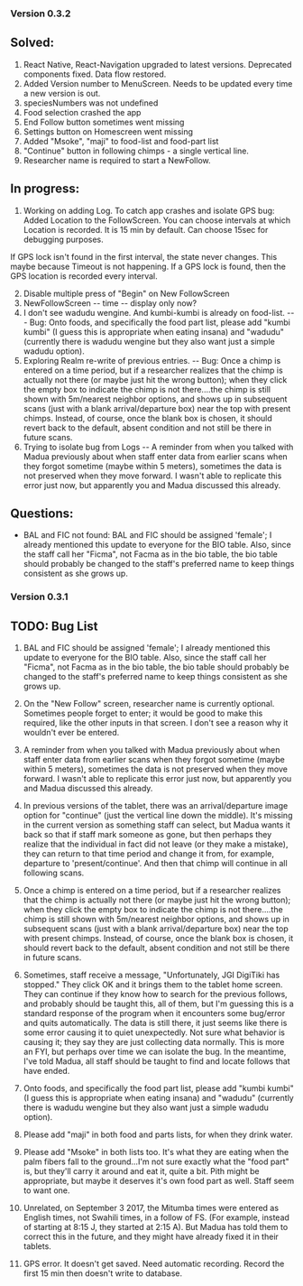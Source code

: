 ### Version 0.3.2

## Solved:
1. React Native, React-Navigation upgraded to latest versions. Deprecated components fixed. Data flow restored.
2. Added Version number to MenuScreen. Needs to be updated every time a new version is out.
3. speciesNumbers was not undefined
4. Food selection crashed the app
5. End Follow button sometimes went missing
6. Settings button on Homescreen went missing
7. Added "Msoke", "maji" to food-list and food-part list
8. "Continue" button in following chimps - a single vertical line.
9. Researcher name is required to start a NewFollow.

## In progress:
1. Working on adding Log. To catch app crashes and isolate GPS bug: Added Location to the FollowScreen. You can choose intervals at which Location is recorded. It is 15 min by default. Can choose 15sec for debugging purposes.

If GPS lock isn't found in the first interval, the state never changes. This maybe because Timeout is not happening. If a GPS lock is found, then the GPS location is recorded every interval. 

2. Disable multiple press of "Begin" on New FollowScreen
3. NewFollowScreen -- time -- display only now?
4. I don't see wadudu wengine. And kumbi-kumbi is already on food-list. --- Bug: Onto foods, and specifically the food part list, please add "kumbi kumbi" (I guess this is appropriate when eating insana) and "wadudu" (currently there is wadudu wengine but they also want just a simple wadudu option).
5. Exploring Realm re-write of previous entries. -- Bug: Once a chimp is entered on a time period, but if a researcher realizes that the chimp is actually not there (or maybe just hit the wrong button); when they click the empty box to indicate the chimp is not there....the chimp is still shown with 5m/nearest neighbor options, and shows up in subsequent scans (just with a blank arrival/departure box) near the top with present chimps. Instead, of course, once the blank box is chosen, it should revert back to the default, absent condition and not still be there in future scans.
7. Trying to isolate bug from Logs -- A reminder from when you talked with Madua previously about when staff enter data from earlier scans when they forgot sometime (maybe within 5 meters), sometimes the data is not preserved when they move forward. I wasn't able to replicate this error just now, but apparently you and Madua discussed this already.

## Questions:
- BAL and FIC not found: BAL and FIC should be assigned 'female'; I already mentioned this update to everyone for the BIO table. Also, since the staff call her "Ficma", not Facma as in the bio table, the bio table should probably be changed to the staff's preferred name to keep things consistent as she grows up.

### Version 0.3.1

## TODO: Bug List

1) BAL and FIC should be assigned 'female'; I already mentioned this update to everyone for the BIO table. Also, since the staff call her "Ficma", not Facma as in the bio table, the bio table should probably be changed to the staff's preferred name to keep things consistent as she grows up.

2) On the "New Follow" screen, researcher name is currently optional. Sometimes people forget to enter; it would be good to make this required, like the other inputs in that screen. I don't see a reason why it wouldn't ever be entered.

3) A reminder from when you talked with Madua previously about when staff enter data from earlier scans when they forgot sometime (maybe within 5 meters), sometimes the data is not preserved when they move forward. I wasn't able to replicate this error just now, but apparently you and Madua discussed this already.

4) In previous versions of the tablet, there was an arrival/departure image option for "continue" (just the vertical line down the middle). It's missing in the current version as something staff can select, but Madua wants it back so that if staff mark someone as gone, but then perhaps they realize that the individual in fact did not leave (or they make a mistake), they can return to that time period and change it from, for example, departure to 'present/continue'. And then that chimp will continue in all following scans.

5) Once a chimp is entered on a time period, but if a researcher realizes that the chimp is actually not there (or maybe just hit the wrong button); when they click the empty box to indicate the chimp is not there....the chimp is still shown with 5m/nearest neighbor options, and shows up in subsequent scans (just with a blank arrival/departure box) near the top with present chimps. Instead, of course, once the blank box is chosen, it should revert back to the default, absent condition and not still be there in future scans.

6) Sometimes, staff receive a message, "Unfortunately, JGI DigiTiki has stopped." They click OK and it brings them to the tablet home screen. They can continue if they know how to search for the previous follows, and probably should be taught this, all of them, but I'm guessing this is a standard response of the program when it encounters some bug/error and quits automatically. The data is still there, it just seems like there is some error causing it to quiet unexpectedly. Not sure what behavior is causing it; they say they are just collecting data normally. This is more an FYI, but perhaps over time we can isolate the bug. In the meantime, I've told Madua, all staff should be taught to find and locate follows that have ended.

7) Onto foods, and specifically the food part list, please add "kumbi kumbi" (I guess this is appropriate when eating insana) and "wadudu" (currently there is wadudu wengine but they also want just a simple wadudu option).

8) Please add "maji" in both food and parts lists, for when they drink water.

9) Please add "Msoke" in both lists too. It's what they are eating when the palm fibers fall to the ground...I'm not sure exactly what the "food part" is, but they'll carry it around and eat it, quite a bit. Pith might be appropriate, but maybe it deserves it's own food part as well. Staff seem to want one.

10) Unrelated, on September 3 2017, the Mitumba times were entered as English times, not Swahili times, in a follow of FS. (For example, instead of starting at 8:15 J, they started at 2:15 A). But Madua has told them to correct this in the future, and they might have already fixed it in their tablets.

11) GPS error. It doesn't get saved. Need automatic recording. Record the first 15 min then doesn't write to database.
